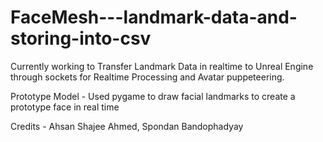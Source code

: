 # FaceMesh---landmark-data-and-storing-into-csv

Currently working to Transfer Landmark Data in realtime to Unreal Engine through sockets for Realtime Processing and Avatar puppeteering.

Prototype Model - Used pygame to draw facial landmarks to create a prototype face in real time

Credits - 
  Ahsan Shajee Ahmed,
  Spondan Bandophadyay
